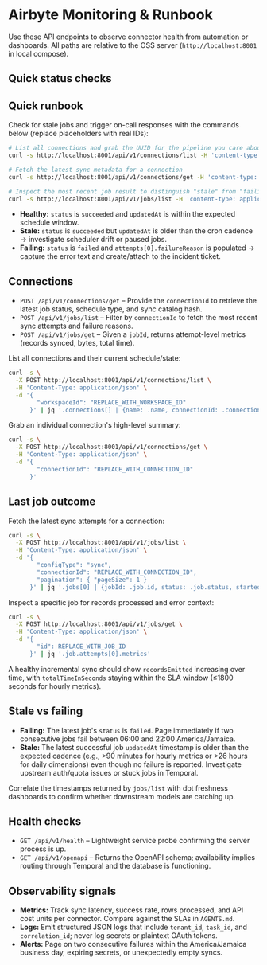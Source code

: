 # Airbyte Monitoring & Runbook

Use these API endpoints to observe connector health from automation or dashboards. All paths are relative to the OSS server (`http://localhost:8001` in local compose).

## Quick status checks
## Quick runbook

Check for stale jobs and trigger on-call responses with the commands below (replace placeholders with real IDs):

```bash
# List all connections and grab the UUID for the pipeline you care about
curl -s http://localhost:8001/api/v1/connections/list -H 'content-type: application/json' -d '{"workspaceId": "00000000-0000-0000-0000-000000000000"}' | jq '.connections[] | {name, connectionId, scheduleType}'

# Fetch the latest sync metadata for a connection
curl -s http://localhost:8001/api/v1/connections/get -H 'content-type: application/json' -d '{"connectionId": "<CONNECTION_ID>"}' | jq '{name: .name, schedule: .scheduleData, latestJobCreatedAt: .latestSyncJobCreatedAt}'

# Inspect the most recent job result to distinguish "stale" from "failing"
curl -s http://localhost:8001/api/v1/jobs/list -H 'content-type: application/json' -d '{"configTypes": ["sync"], "configId": "<CONNECTION_ID>", "pagination": {"pageSize": 1}}' | jq '.jobs[0] | {jobId, status, createdAt, updatedAt, attempts: [.attempts[] | {status, failureReason: .failureSummary?.failureReason}]}'
```

- **Healthy:** `status` is `succeeded` and `updatedAt` is within the expected schedule window.
- **Stale:** `status` is `succeeded` but `updatedAt` is older than the cron cadence → investigate scheduler drift or paused jobs.
- **Failing:** `status` is `failed` and `attempts[0].failureReason` is populated → capture the error text and create/attach to the incident ticket.

## Connections
- `POST /api/v1/connections/get` – Provide the `connectionId` to retrieve the latest job status, schedule type, and sync catalog hash.
- `POST /api/v1/jobs/list` – Filter by `connectionId` to fetch the most recent sync attempts and failure reasons.
- `POST /api/v1/jobs/get` – Given a `jobId`, returns attempt-level metrics (records synced, bytes, total time).

List all connections and their current schedule/state:

```bash
curl -s \
  -X POST http://localhost:8001/api/v1/connections/list \
  -H 'Content-Type: application/json' \
  -d '{
        "workspaceId": "REPLACE_WITH_WORKSPACE_ID"
      }' | jq '.connections[] | {name: .name, connectionId: .connectionId, status: .status, scheduleType: .scheduleType}'
```

Grab an individual connection's high-level summary:

```bash
curl -s \
  -X POST http://localhost:8001/api/v1/connections/get \
  -H 'Content-Type: application/json' \
  -d '{
        "connectionId": "REPLACE_WITH_CONNECTION_ID"
      }'
```

## Last job outcome

Fetch the latest sync attempts for a connection:

```bash
curl -s \
  -X POST http://localhost:8001/api/v1/jobs/list \
  -H 'Content-Type: application/json' \
  -d '{
        "configType": "sync",
        "connectionId": "REPLACE_WITH_CONNECTION_ID",
        "pagination": { "pageSize": 1 }
      }' | jq '.jobs[0] | {jobId: .job.id, status: .job.status, startedAt: .job.createdAt, updatedAt: .job.updatedAt}'
```

Inspect a specific job for records processed and error context:

```bash
curl -s \
  -X POST http://localhost:8001/api/v1/jobs/get \
  -H 'Content-Type: application/json' \
  -d '{
        "id": REPLACE_WITH_JOB_ID
      }' | jq '.job.attempts[0].metrics'
```

A healthy incremental sync should show `recordsEmitted` increasing over time, with `totalTimeInSeconds` staying within the SLA window (≤1800 seconds for hourly metrics).

## Stale vs failing

- **Failing:** The latest job's `status` is `failed`. Page immediately if two consecutive jobs fail between 06:00 and 22:00 America/Jamaica.
- **Stale:** The latest successful job `updatedAt` timestamp is older than the expected cadence (e.g., >90 minutes for hourly metrics or >26 hours for daily dimensions) even though no failure is reported. Investigate upstream auth/quota issues or stuck jobs in Temporal.

Correlate the timestamps returned by `jobs/list` with dbt freshness dashboards to confirm whether downstream models are catching up.

## Health checks

- `GET /api/v1/health` – Lightweight service probe confirming the server process is up.
- `GET /api/v1/openapi` – Returns the OpenAPI schema; availability implies routing through Temporal and the database is functioning.

## Observability signals

- **Metrics:** Track sync latency, success rate, rows processed, and API cost units per connector. Compare against the SLAs in `AGENTS.md`.
- **Logs:** Emit structured JSON logs that include `tenant_id`, `task_id`, and `correlation_id`; never log secrets or plaintext OAuth tokens.
- **Alerts:** Page on two consecutive failures within the America/Jamaica business day, expiring secrets, or unexpectedly empty syncs.
